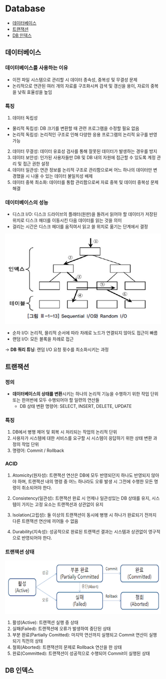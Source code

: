 # Database
- [데이터베이스](#데이터베이스)
- [트랜잭션](#트랜잭션)
- [DB 인덱스](#DB-인덱스)

## 데이터베이스
### 데이터베이스를 사용하는 이유
- 이전 파일 시스템으로 관리할 시 데이터 종속성, 중복성 및 무결성 문제
- 논리적으로 연관된 여러 개의 자료를 구조화시켜 검색 및 갱신을 용이, 자료의 중복을 낮춰 효율성을 높임

### 특징
1. 데이터 독립성
  + 물리적 독립성: DB 크기를 변환할 때 관련 프로그램을 수정할 필요 없음
  + 논리적 독립성: 논리적인 구조로 인해 다양한 응용 프로그램의 논리적 요구를 반영 가능
2. 데이터 무결성: 데이터 유효성 검사를 통해 잘못된 데이터가 발생하는 경우를 방지
3. 데이터 보안성: 인가된 사용자들만 DB 및 DB 내의 자원에 접근할 수 있도록 계정 관리 및 접근 권한 설정
4. 데이터 일관성: 연관 정보를 논리적 구조로 관리함으로써 어느 하나의 데이터만 변경했을 시 나올 수 있는 데이터 불일치성 배제
5. 데이터 중복 최소화: 데이터를 통합 관리함으로써 자료 중복 및 데이터 중복성 문제 해결

### 데이터베이스의 성능
- 디스크 I/O: 디스크 드라이브의 플래터(원판)을 돌려서 읽어야 할 데이터가 저장된 위치로 디스크 헤더를 이동시킨 다음 데이터를 읽는 것을 의미
- 걸리는 시간은 디스크 헤더를 움직여서 읽고 쓸 위치로 옮기는 단계에서 결정

![io](../image/database_io.png)

- 순차 I/O: 논리적, 믈리적 순서에 따라 차례로 노드가 연결되지 않아도 접근이 빠름
- 랜덤 I/O: 모든 블록을 차례로 접근

-> **DB 쿼리 튜닝**: 랜덤 I/O 요청 횟수를 최소화시키는 과정

## 트랜잭션
### 정의
- **데이터베이스의 상태를 변환**시키는 하나의 논리적 기능을 수행하기 위한 작업 단위 또는 한꺼번에 모두 수행되어야 할 일련의 연산들
  + DB 상태 변환 명령어: SELECT, INSERT, DELETE, UPDATE

### 특징
1. DB에서 병행 제어 및 회복 시 처리되는 작업의 논리적 단위
2. 사용자가 시스템에 대한 서비스를 요구할 시 시스템이 응답하기 위한 상태 변환 과정의 작업 단위
3. 명령어: Commit / Rollback

### ACID
1. Atomicity(원자성): 트랜잭션 연산은 DB에 모두 반영되던지 하나도 반영되지 않아야 하며, 트랜잭션 내의 명령 중 어느 하나라도 오류 발생 시 그전에 수행한 모든 명령이 취소되어야 한다.

2. Consistency(일관성): 트랜잭션 완료 시 언제나 일관성있는 DB 상태를 유지, 시스템이 가지는 고정 요소는 트랜잭션과 상관없이 유지

3. Isolation(고립성): 둘 이상의 트랜잭션이 동시에 병행 시 하나가 완료되기 전까지 다른 트랜잭션 연산에 끼어들 수 없음

4. Durability(지속성): 성공적으로 완료된 트랜잭션 결과는 시스템과 상관없이 영구적으로 반영되어야 한다.

### 트랜잭션 상태

![status](../image/database_transaction_status.png)

1. 활성(Active): 트랜잭션 실행 중 상태
2. 실패(Failed): 트랜잭션에 오류가 발생하여 중단된 상태
3. 부분 완료(Partially Comitted): 마지막 연산까지 실행되고 Commit 연산이 실행되기 직전의 상태
4. 철회(Aborted): 트랜잭션의 문제로 Rollback 연산을 한 상태
5. 완료(Committed): 트랜잭션이 성공적으로 수행되어 Commit이 실행된 상태

## DB 인덱스
